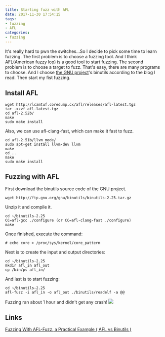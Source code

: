 ```yaml
---
title: Starting fuzz with AFL
date: 2017-11-30 17:54:15
tags:
- fuzzing
- AFL
categories:
- fuzzing
---
```


It's really hard to pwn the switches...So I decide to pick some time to learn fuzzing. 
The first problem is to choose a fuzzing tool. And I think AFL(American fuzzy lop) is a good tool to start fuzzing. The second problem is to choose a target to fuzz. That's easy, there are many programs to choose. And I choose [the GNU project](http://ftp.gnu.org/)'s binutils according to the blog I read. Then start my fist fuzzing.
<!-- more -->
## Install AFL
```
wget http://lcamtuf.coredump.cx/afl/releases/afl-latest.tgz
tar -xzvf afl-latest.tgz
cd afl-2.52b/
make
sudo make install
```
Also, we can use afl-clang-fast, which can make it fast to fuzz. 
```shell
cd afl-2.51b/llvm_mode/
sudo apt-get install llvm-dev llvm
make
cd ..
make
sudo make install
```

## Fuzzing with AFL
First download the binutils source code of the GNU project.
```
wget http://ftp.gnu.org/gnu/binutils/binutils-2.25.tar.gz
```
Unzip it and compile it.
```shell
cd ~/binutils-2.25
CC=afl-gcc ./configure (or CC=afl-clang-fast ./configure)
make
```
Once finished, execute the command:
```
# echo core > /proc/sys/kernel/core_pattern
```
Next is to create the input and output directories:
```
cd ~/binutils-2.25
mkdir afl_in afl_out
cp /bin/ps afl_in/
```
And last is to start fuzzing:
```
cd ~/binutils-2.25
afl-fuzz -i afl_in -o afl_out ./binutils/readelf -a @@
```
Fuzzing ran about 1 hour and didn't get any crash!
<img src="http://of38fq57s.bkt.clouddn.com/afl-fuzz-readelf.PNG">

## Links
[Fuzzing With AFL-Fuzz, a Practical Example ( AFL vs Binutils )](https://www.evilsocket.net/2015/04/30/fuzzing-with-afl-fuzz-a-practical-example-afl-vs-binutils/)

